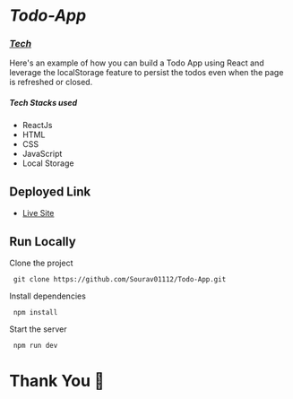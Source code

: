 # **_Todo-App_**

### _<u>Tech</u>_

Here's an example of how you can build a Todo App using React and leverage the localStorage feature to persist the todos even when the page is refreshed or closed.

<div style='page-break-after: always'></div>

##### Tech Stacks used

- ReactJs
- HTML
- CSS
- JavaScript
- Local Storage

<div style='page-break-after: always'></div>

## Deployed Link

 - [Live Site](https://todo-app-ruddy-one.vercel.app/)
 
<div style='page-break-after: always'></div>

## Run Locally

Clone the project

```http
 git clone https://github.com/Sourav01112/Todo-App.git
```

Install dependencies

```http
 npm install
```

Start the server

```http
 npm run dev
```


<div style='page-break-after: always'></div>


# Thank You :sparkling_heart: